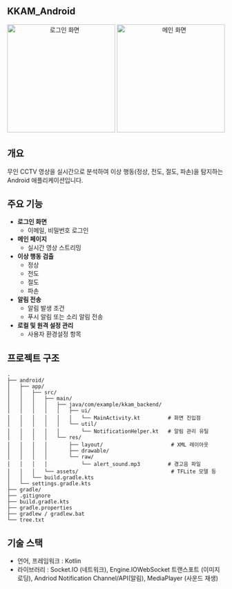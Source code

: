 ## KKAM_Android


<p align="center">
  <img src="docs/images/ui1.png" width="250" alt="로그인 화면">
  <img src="docs/images/ui2.png" width="250" alt="메인 화면">
</p>

## 개요
무인 CCTV 영상을 실시간으로 분석하여 이상 행동(정상, 전도, 절도, 파손)을 탐지하는 Android 애플리케이션입니다. 

## 주요 기능
- **로그인 화면**
  - 이메일, 비밀번호 로그인 
- **메인 페이지**
  - 실시간 영상 스트리밍  
- **이상 행동 검출**  
  - 정상  
  - 전도
  - 절도
  - 파손  
- **알림 전송**
  - 알림 발생 조건
  - 푸시 알림 또는 소리 알림 전송 
- **로컬 및 원격 설정 관리**  
  - 사용자 환경설정 항목

##  프로젝트 구조

```plaintext
.
├── android/
│   ├── app/
│   │   ├── src/
│   │   │   ├── main/
│   │   │   │   ├── java/com/example/kkam_backend/
│   │   │   │   │   ├── ui/
│   │   │   │   │   │   └── MainActivity.kt         # 화면 진입점
│   │   │   │   │   └── util/
│   │   │   │   │       └── NotificationHelper.kt   # 알림 관리 유틸
│   │   │   │   └── res/
│   │   │   │       ├── layout/                      # XML 레이아웃
│   │   │   │       ├── drawable/
│   │   │   │       └── raw/
│   │   │   │           └── alert_sound.mp3         # 경고음 파일
│   │   │   └── assets/                              # TFLite 모델 등
│   │   └── build.gradle.kts    
│   └── settings.gradle.kts     
├── gradle/                     
├── .gitignore                  
├── build.gradle.kts            
├── gradle.properties           
├── gradlew / gradlew.bat       
└── tree.txt                    

```

## 기술 스택
- 언어, 프레임워크 : Kotlin
- 라이브러리 : Socket.IO (네트워크), Engine.IOWebSocket 트랜스포트 (이미지 로딩), Andriod Notification Channel/API(알림), MediaPlayer (사운드 재생)

